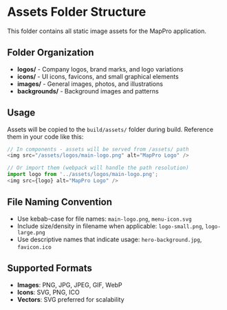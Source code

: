 # Assets Folder Structure

This folder contains all static image assets for the MapPro application.

## Folder Organization

- **logos/** - Company logos, brand marks, and logo variations
- **icons/** - UI icons, favicons, and small graphical elements
- **images/** - General images, photos, and illustrations
- **backgrounds/** - Background images and patterns

## Usage

Assets will be copied to the `build/assets/` folder during build. Reference them in your code like this:

```javascript
// In components - assets will be served from /assets/ path
<img src="/assets/logos/main-logo.png" alt="MapPro Logo" />

// Or import them (webpack will handle the path resolution)
import logo from '../assets/logos/main-logo.png';
<img src={logo} alt="MapPro Logo" />
```

## File Naming Convention

- Use kebab-case for file names: `main-logo.png`, `menu-icon.svg`
- Include size/density in filename when applicable: `logo-small.png`, `logo-large.png`
- Use descriptive names that indicate usage: `hero-background.jpg`, `favicon.ico`

## Supported Formats

- **Images**: PNG, JPG, JPEG, GIF, WebP
- **Icons**: SVG, PNG, ICO
- **Vectors**: SVG preferred for scalability